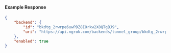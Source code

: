 <!-- Code generated for API Clients. DO NOT EDIT. -->

#### Example Response

```json
{
	"backend": {
		"id": "bkdtg_2rwrpe6uwPDZ8IOrkw2X8QTgBJ9",
		"uri": "https://api.ngrok.com/backends/tunnel_group/bkdtg_2rwrpe6uwPDZ8IOrkw2X8QTgBJ9"
	},
	"enabled": true
}
```
